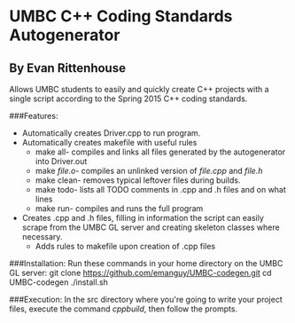 # UMBC C++ Coding Standards Autogenerator
## By Evan Rittenhouse
Allows UMBC students to easily and quickly create C++ projects with a single script according to the Spring 2015 C++ coding standards.

###Features:
* Automatically creates Driver.cpp to run program.
* Automatically creates makefile with useful rules
  * make all- compiles and links all files generated by the autogenerator into Driver.out
  * make *file.o*- compiles an unlinked version of *file.cpp* and *file.h*
  * make clean- removes typical leftover files during builds.
  * make todo- lists all TODO comments in .cpp and .h files and on what lines
  * make run- compiles and runs the full program
* Creates .cpp and .h files, filling in information the script can easily scrape from the UMBC GL server and creating skeleton classes where necessary.
  * Adds rules to makefile upon creation of .cpp files

###Installation:
Run these commands in your home directory on the UMBC GL server:
git clone https://github.com/emanguy/UMBC-codegen.git
cd UMBC-codegen
./install.sh

###Execution:
In the src directory where you're going to write your project files, execute the command *cppbuild*, then follow the prompts.

